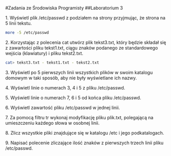 #Zadania ze Środowiska Programisty
##Laboratorium 3

1\. Wyświetl plik /etc/passwd z podziałem na strony przyjmując, że strona na 5 linii tekstu.

```sh
more -5 /etc/passwd
```

2\. Korzystając z polecenia cat utwórz plik tekst3.txt, który będzie składał się z zawartości pliku tekst1.txt, ciągu znaków podanego ze standardowego wejścia (klawiatury) i pliku tekst2.txt.

```sh
cat> tekst3.txt - tekst1.txt - tekst2.txt
```

3\. Wyświetl po 5 pierwszych linii wszystkich plików w swoim katalogu domowym w taki sposób, aby nie były wyświetlane ich nazwy.


4\. Wyświetl linie o numerach 3, 4 i 5 z pliku /etc/passwd.


5\. Wyświetl linie o numerach 7, 6 i 5 od końca pliku /etc/passwd.


6\. Wyświetl zawartość pliku /etc/passwd w jednej linii.


7\. Za pomocą filtru tr wykonaj modyfikację pliku plik.txt, polegającą na umieszczeniu każdego słowa w osobnej linii.


8\. Zlicz wszystkie pliki znajdujące się w katalogu /etc i jego podkatalogach.


9\. Napisać polecenie zliczające ilość znaków z pierwszych trzech linii pliku /etc/passwd.
